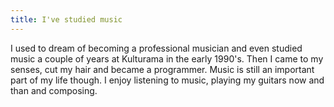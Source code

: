 ```yaml
---
title: I've studied music
---
```

I used to dream of becoming a professional musician and even studied music a couple of years at Kulturama in the early 1990's.
Then I came to my senses, cut my hair and became a programmer.
Music is still an important part of my life though. I enjoy listening to music, playing my guitars now and than and composing.
